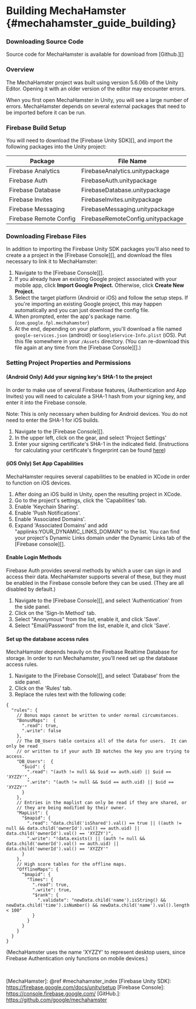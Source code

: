 Building MechaHamster {#mechahamster_guide_building}
================

### Downloading Source Code
Source code for MechaHamster is available for download from [Github.][]

### Overview

The MechaHamster project was built using version 5.6.06b of the Unity
Editor.  Opening it with an older version of the editor may encounter
errors.

When you first open MechaHamster in Unity, you will see a large number
of errors.  MechaHamster depends on several external packages that need
to be imported before it can be run.

### Firebase Build Setup

You will need to download the [Firebase Unity SDK][], and import the following
packages into the Unity project:

| Package | File Name |
|---------|-----------|
| Firebase Analytics | FirebaseAnalytics.unitypackage |
| Firebase Auth | FirebaseAuth.unitypackage |
| Firebase Database | FirebaseDatabase.unitypackage |
| Firebase Invites | FirebaseInvites.unitypackage |
| Firebase Messaging | FirebaseMessaging.unitypackage |
| Firebase Remote Config | FirebaseRemoteConfig.unitypackage |


### Downloading Firebase Files

In addition to importing the Firebase Unity SDK packages
you'll also need to create a a project in the [Firebase Console][], and
download the files necessary to link it to MechaHamster:

1. Navigate to the [Firebase Console][].
2. If you already have an existing Google project associated with your mobile app, click **Import Google Project.** Otherwise, click **Create New Project.**
3. Select the target platform (Android or iOS) and follow the setup steps. If you're importing an existing Google project, this may happen automatically and you can just download the config file.
4. When prompted, enter the app's package name.  (`com.google.fpl.mechahamster`)
5. At the end, depending on your platform, you'll download a file named `google-services.json` (android) or `GoogleService-Info.plist` (iOS).  Put this file somewhere in your `/Assets` directory.  (You can re-download this file again at any time from the [Firebase Console][].)


### Setting Project Properties and Permissions

#### (Android Only) Add your signing key's SHA-1 to the project

In order to make use of several Firebase features, (Authentication and App Invites)
you will need to calculate a SHA-1 hash from your signing key, and
enter it into the Firebase console.

Note:  This is only necessary when building for Android devices.  You do not need to enter the SHA-1 for iOS builds.

1. Navigate to the [Firebase Console][].
2. In the upper left, click on the gear, and select 'Project Settings'
3. Enter your signing certificate's SHA-1 in the indicated field.  (Instructions for
calculating your certificate's fingerprint can be found
[here](https://developers.google.com/android/guides/client-auth))


#### (iOS Only) Set App Capabilities

MechaHamster requires several capabilities to be enabled in XCode
in order to function on iOS devices.


1. After doing an iOS build in Unity, open the resulting project in XCode.
2. Go to the project's settings, click the 'Capabilities' tab.
3. Enable 'Keychain Sharing'.
4. Enable 'Push Notifications'.
5. Enable 'Associated Domains'.
6. Expand 'Associated Domains' and add "applinks:YOUR_DYNAMIC_LINKS_DOMAIN"
to the list.  You can find your project's Dynamic Links domain under
the Dynamic Links tab of the [Firebase console][].



#### Enable Login Methods

Firebase Auth provides several methods by which a user can sign in and
access their data.  MechaHamster supports several of these, but they must
be enabled in the Firebase console before they can be used.  (They are all
disabled by default.)

1. Navigate to the [Firebase Console][], and select 'Authentication' from the side panel.
2. Click on the 'Sign-In Method' tab.
3. Select "Anonymous" from the list, enable it, and click 'Save'.
4. Select "Email/Password" from the list, enable it, and click 'Save'.


#### Set up the database access rules

MechaHamster depends heavily on the Firebase Realtime Database for storage.  In order to run
Mechahamster, you'll need set up the database access rules.

1. Navigate to the [Firebase Console][], and select 'Database' from the side panel.
2. Click on the 'Rules' tab.
3. Replace the rules text with the following code:

~~~~
{
  "rules": {
    // Bonus maps cannot be written to under normal circumstances.
    "BonusMaps":  {
      ".read": true,
      ".write": false
    },
    // The DB_Users table contains all of the data for users.  It can only be read
    // or written to if your auth ID matches the key you are trying to access.
    "DB_Users":  {
      "$uid": {
        ".read": "(auth != null && $uid == auth.uid) || $uid == 'XYZZY'",
        ".write": "(auth != null && $uid == auth.uid) || $uid == 'XYZZY'"
      }
    },
    // Entries in the maplist can only be read if they are shared, or
    // they are being modified by their owner.
    "MapList": {
      "$mapid": {
        ".read": "data.child('isShared').val() == true || ((auth != null && data.child('ownerId').val() == auth.uid) || data.child('ownerId').val() == 'XYZZY')",
        ".write": "!data.exists() || (auth != null && data.child('ownerId').val() == auth.uid) || data.child('ownerId').val() == 'XYZZY'"
      }
    },
    // High score tables for the offline maps.
    "OfflineMaps": {
      "$mapid": {
        "Times": {
          ".read": true,
          ".write": true,
          "$rank": {
            ".validate": "newData.child('name').isString() && newData.child('time').isNumber() && newData.child('name').val().length < 100"
          }
        }
      }
    }
  }
}
~~~~

(MechaHamster uses the name 'XYZZY' to represent desktop users,
since Firebase Authentication only functions on mobile devices.)

<br>

  [Firebase]: https://firebase.google.com/docs/
  [Daydream]: https://developers.google.com/vr/daydream/overview
  [Google Daydream]: https://developers.google.com/vr/daydream/overview
  [Google VR SDK for Unity]: https://developers.google.com/vr/unity/
  [MechaHamster]: @ref #mechahamster_index
  [Firebase Unity SDK]: https://firebase.google.com/docs/unity/setup
  [Firebase Console]: https://console.firebase.google.com/
  [GitHub.]: https://github.com/google/mechahamster
